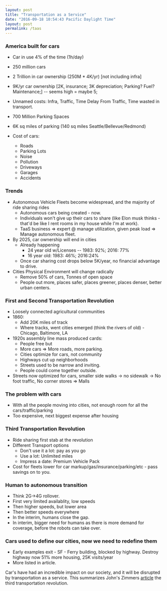 ```yaml
---
layout: post
title: "Transportation as a Service"
date: "2016-09-18 10:54:43 Pacific Daylight Time"
layout: post
permalink: /taas
---
```


### America built for cars

- Car in use 4% of the time (1h/day)
- 250 million cars
- 2 Trillion in car ownership (250M \* 4K/yr) [not including infra]
- 9K/yr car ownership [2K, insurance; 3K depreciation; Parking? Fuel? Maintenance;] -- seems high = maybe 5;
- Unnamed costs: Infra, Traffic, Time Delay From Traffic, Time wasted in transport.
- 700 Million Parking Spaces
- 6K sq miles of parking (140 sq miles Seattle/Bellevue/Redmond)

- Cost of cars:
  - Roads
  - Parking Lots
  - Noise
  - Pollution
  - Driveways
  - Garages
  - Accidents

### Trends

- Autonomous Vehicle Fleets become widespread, and the majority of ride sharing rides
  - Autonomous cars being created - now.
  - Individuals won't give up their cars to share (like Elon musk thinks - that'd be like I rent rooms in my house while I'm at work).
  - TaaS business => expert @ manage utilization, given peak load => Manage autonomous fleet.
- By 2025, car ownership will end in cities
  - Already happening
    - 24 year old w/Licenses -- 1983: 92%; 2016: 77%
    - 16 year old: 1983: 46%; 2016:24%
  - Once car sharing cost drops below 5K/year, no financial advantage to drive.
- Cities Physical Environment will change radically
  - Remove 50% of cars, Tonnes of open space
  - People out more, places safer, places greener, places denser, better urban centers.

### First and Second Transportation Revolution

- Loosely connected agricultural communities
- 1860:
  - Add 20K miles of track
  - Where tracks, went cities emerged (think the rivers of old) - Chicago, Baltimore, LA
- 1920s assembly line mass produced cards:
  - People free but
  - More cars => More roads, more parking.
  - Cities optimize for cars, not community
  - Highways cut up neighborhoods
  - Streets used to be narrow and inviting.
  - People could come together outside.
- Streets now optimized for cars, smaller side walks -> no sidewalk -> No foot traffic, No corner stores => Malls

### The problem with cars

- With all the people moving into cities, not enough room for all the cars/traffic/parking
- Too expensive, next biggest expense after housing

### Third Transportation Revolution

- Ride sharing first stab at the revolution
- Different Transport options
  - Don't use it a lot: pay as you go
  - Use a lot: Unlimited miles
  - Impress a date: Premium Vehicle Pack
- Cost for fleets lower for car markup/gas/insurance/parking/etc - pass savings on to you.

### Human to autonomous transition

- Think 2G->4G rollover.
- First very limited availablity, low speeds
- Then higher speeds, but lower area
- Then better speeds everywhere
- In the interim, humans close the gap.
- In interim, bigger need for humans as there is more demand for coverage, before the robots can take over.

### Cars used to define our cities, now we need to redefine them

- Early examples exit - SF - Ferry building, blocked by highway. Destroy highway now 51% more housing, 25K visits/year
- More listed in article.

Car's have had an incredible impact on our society, and it will be disrupted by transportation as a service. This summarizes John's Zimmers [article](https://medium.com/@johnzimmer/the-third-transportation-revolution-27860f05fa91#.bjs5a1mj0)
the third transportation revolution.
